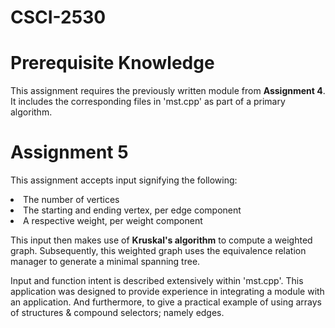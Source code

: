 # CSCI-2530
# Prerequisite Knowledge
This assignment requires the previously written module from <b>Assignment 4</b>. It includes the corresponding files
in 'mst.cpp' as part of a primary algorithm.

# Assignment 5
This assignment accepts input signifying the following:
  <li>The number of vertices</li>
  <li>The starting and ending vertex, per edge component</li>
  <li>A respective weight, per weight component</li>
  
This input then makes use of <b>Kruskal's algorithm</b> to compute
a weighted graph. Subsequently, this weighted graph uses the
equivalence relation manager to generate a minimal spanning tree.

Input and function intent is described extensively within 'mst.cpp'.
This application was designed to provide experience in integrating a
module with an application. And furthermore, to give a practical example
of using arrays of structures & compound selectors; namely edges.
